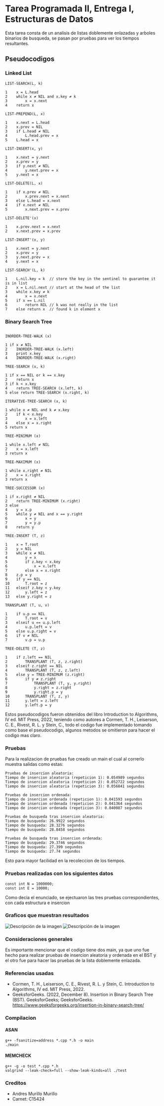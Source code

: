 # Tarea Programada II, Entrega I, Estructuras de Datos

Esta tarea consta de un analisis de listas doblemente enlazadas y arboles binarios de busqueda, se pasan por pruebas para ver los tiempos resultantes.
## Pseudocodigos 
### Linked List 
```
LIST-SEARCH(L, k)

1    x = L.head
2    while x ≠ NIL and x.key ≠ k
3        x = x.next
4    return x

LIST-PREPEND(L, x)

1    x.next = L.head
2    x.prev = NIL
3    if L.head ≠ NIL
4        L.head.prev = x
5    L.head = x

LIST-INSERT(x, y)

1    x.next = y.next
2    x.prev = y
3    if y.next ≠ NIL
4        y.next.prev = x
5    y.next = x

LIST-DELETE(L, x)

1    if x.prev ≠ NIL
2        x.prev.next = x.next
3    else L.head = x.next
4    if x.next ≠ NIL
5        x.next.prev = x.prev

LIST-DELETE'(x)

1    x.prev.next = x.next
2    x.next.prev = x.prev

LIST-INSERT'(x, y)

1    x.next = y.next
2    x.prev = y
3    y.next.prev = x
4    y.next = x

LIST-SEARCH'(L, k)

1    L.nil.key = k  // store the key in the sentinel to guarantee it is in list
2    x = L.nil.next // start at the head of the list
3    while x.key ≠ k
4        x = x.next
5    if x == L.nil
6        return NIL // k was not really in the list
7    else return x  // found k in element x

```
### Binary Search Tree
```

INORDER-TREE-WALK (x)

1 if x ≠ NIL
2    INORDER-TREE-WALK (x.left)
3    print x.key
4    INORDER-TREE-WALK (x.right)

TREE-SEARCH (x, k)

1 if x == NIL or k == x.key
2    return x
3 if k < x.key
4    return TREE-SEARCH (x.left, k)
5 else return TREE-SEARCH (x.right, k)

ITERATIVE-TREE-SEARCH (x, k)

1 while x ≠ NIL and k ≠ x.key
2    if k < x.key
3        x = x.left
4    else x = x.right
5 return x

TREE-MINIMUM (x)

1 while x.left ≠ NIL
2    x = x.left
3 return x

TREE-MAXIMUM (x)

1 while x.right ≠ NIL
2    x = x.right
3 return x

TREE-SUCCESSOR (x)

1 if x.right ≠ NIL
2    return TREE-MINIMUM (x.right)
3 else
4    y = x.p
5    while y ≠ NIL and x == y.right
6        x = y
7        y = y.p
8    return y

TREE-INSERT (T, z)

1    x = T.root
2    y = NIL
3    while x ≠ NIL
4        y = x
5        if z.key < x.key
6            x = x.left
7        else x = x.right
8    z.p = y
9    if y == NIL
10       T.root = z
11   elseif z.key < y.key
12       y.left = z
13   else y.right = z

TRANSPLANT (T, u, v)

1    if u.p == NIL
2        T.root = v
3    elseif u == u.p.left
4        u.p.left = v
5    else u.p.right = v
6    if v ≠ NIL
7        v.p = u.p

TREE-DELETE (T, z)

1    if z.left == NIL
2        TRANSPLANT (T, z, z.right)
3    elseif z.right == NIL
4        TRANSPLANT (T, z, z.left)
5    else y = TREE-MINIMUM (z.right)
6        if y ≠ z.right
7            TRANSPLANT (T, y, y.right)
8            y.right = z.right
9            y.right.p = y
10       TRANSPLANT (T, z, y)
11       y.left = z.left
12       y.left.p = y
```
Estos pseudocodigos fueron obtenidos del libro Introduction to Algorithms, IV ed. MIT Press, 2022, teniendo como autores a Cormen, T. H., Leiserson, C. E., Rivest, R. L. y Stein, C., todo el codigo fue implementado tomando como base el pseudocodigo, algunos metodos se omitieron para hacer el codigo mas claro.

### Pruebas

Para la realizacion de pruebas fue creado un main el cual al correrlo muestra salidas como estas:
```
Pruebas de insercion aleatoria:
Tiempo de insercion aleatoria (repeticion 1): 0.054989 segundos
Tiempo de insercion aleatoria (repeticion 2): 0.052722 segundos
Tiempo de insercion aleatoria (repeticion 3): 0.056841 segundos

Pruebas de insercion ordenada:
Tiempo de insercion ordenada (repeticion 1): 0.041593 segundos
Tiempo de insercion ordenada (repeticion 2): 0.041364 segundos
Tiempo de insercion ordenada (repeticion 3): 0.040087 segundos

Pruebas de busqueda tras insercion aleatoria:
Tiempo de busqueda: 26.9922 segundos
Tiempo de busqueda: 28.3276 segundos
Tiempo de busqueda: 28.8458 segundos

Pruebas de busqueda tras insercion ordenada:
Tiempo de busqueda: 29.3746 segundos
Tiempo de busqueda: 27.399 segundos
Tiempo de busqueda: 27.74 segundos
```
Esto para mayor facilidad en la recoleccion de los tiempos. 
### Pruebas realizadas con los siguientes datos
```
const int N = 1000000;
const int E = 10000;
```
Como decia el enunciado, se ejectuaron las tres pruebas correspondientes, con cada estructura e insercion
### Graficos que muestran resultados
![Descripción de la imagen](images/bst.svg)
![Descripción de la imagen](images/list.svg)

### Consideraciones generales
Es importante mencionar que el codigo tiene dos main, ya que uno fue hecho para realizar pruebas de insercion aleatoria y ordenada en el BST y el otro fue para hacer las pruebas de la lista doblemente enlazada. 

### Referencias usadas

- Cormen, T. H., Leiserson, C. E., Rivest, R. L. y Stein, C. Introduction to Algorithms, IV ed. MIT Press, 2022.
- GeeksforGeeks. (2022, December 8). Insertion in Binary Search Tree (BST). GeeksforGeeks; GeeksforGeeks. https://www.geeksforgeeks.org/insertion-in-binary-search-tree/

### Compilacion
#### ASAN
```
g++ -fsanitize=address *.cpp *.h -o main
./main
```
#### MEMCHECK
```
g++ -g -o test *.cpp *.h
valgrind --leak-check=full --show-leak-kinds=all ./test
```
### Creditos 
- Andres Murillo Murillo 
- Carnet: C15424
